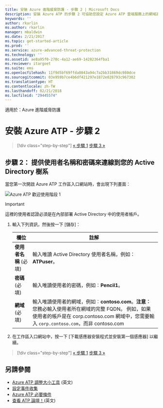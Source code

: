 ```yaml
---
title: 安裝 Azure 進階威脅防護 - 步驟 2 | Microsoft Docs
description: 安裝 Azure ATP 的步驟 2 可協助您設定 Azure ATP 雲端服務上的網域連線設定
keywords: ''
author: rkarlin
ms.author: rkarlin
manager: mbaldwin
ms.date: 2/21/2017
ms.topic: get-started-article
ms.prod: ''
ms.service: azure-advanced-threat-protection
ms.technology: ''
ms.assetid: ae8a95f0-278c-4a12-ae69-14282364fba1
ms.reviewer: itargoet
ms.suite: ems
ms.openlocfilehash: 11f9d5bf69ffda0843a94c7a2bb31869dc980dce
ms.sourcegitcommit: 03e959b7ce4b6df421297e1872e028793c967302
ms.translationtype: HT
ms.contentlocale: zh-TW
ms.lasthandoff: 02/21/2018
ms.locfileid: "29445574"
---
```

適用於：Azure 進階威脅防護



# <a name="install-azure-atp---step-2"></a>安裝 Azure ATP - 步驟 2

>[!div class="step-by-step"]
[« 步驟 1](install-atp-step1.md)
[步驟 3 »](install-atp-step3.md)

## <a name="step-2-provide-a-username-and-password-to-connect-to-your-active-directory-forest"></a>步驟 2： 提供使用者名稱和密碼來連線到您的 Active Directory 樹系

當您第一次開啟 Azure ATP 工作區入口網站時，會出現下列畫面：

![Azure ATP 歡迎使用階段 1](media/directory-services.png)

> [!IMPORTANT]
> 這裡的使用者認證必須是在內部部署 Active Directory 中的使用者帳戶。 


1.  輸入下列資訊，然後按一下 [儲存]：

    |欄位|註解|
    |---------|------------|
    |**使用者名稱** (必填)|輸入唯讀 Active Directory 使用者名稱，例如：**ATPuser**。|
    |**密碼** (必填)|輸入唯讀使用者的密碼，例如︰**Pencil1**。|
    |**網域** (必填)|輸入唯讀使用者的網域，例如︰**contoso.com**。**注意︰** 您務必輸入使用者所在網域的完整 FQDN。 例如，如果使用者的帳戶是在 corp.contoso.com 網域中，您需要輸入 `corp.contoso.com`，而非 contoso.com|

3. 在工作區入口網站中，按一下 [下載感應器安裝程式並安裝第一個感應器] 以繼續。


>[!div class="step-by-step"]
[« 步驟 1](install-atp-step1.md)
[步驟 3 »](install-atp-step3.md)


## <a name="see-also"></a>另請參閱
- [Azure ATP 調整大小工具](http://aka.ms/aatpsizingtool) \(英文\)
- [設定事件收集](configure-event-collection.md)
- [Azure ATP 必要條件](atp-prerequisites.md)
- [查看 ATP 論壇！](https://aka.ms/azureatpcommunity)\(英文\)